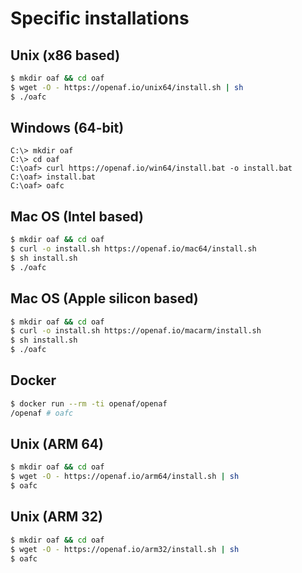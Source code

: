# Specific installations

## Unix (x86 based)

````bash
$ mkdir oaf && cd oaf
$ wget -O - https://openaf.io/unix64/install.sh | sh
$ ./oafc
````

## Windows (64-bit)

````
C:\> mkdir oaf
C:\> cd oaf
C:\oaf> curl https://openaf.io/win64/install.bat -o install.bat
C:\oaf> install.bat
C:\oaf> oafc
````

## Mac OS (Intel based)

````bash
$ mkdir oaf && cd oaf
$ curl -o install.sh https://openaf.io/mac64/install.sh
$ sh install.sh
$ ./oafc
````

## Mac OS (Apple silicon based)

````bash
$ mkdir oaf && cd oaf
$ curl -o install.sh https://openaf.io/macarm/install.sh 
$ sh install.sh
$ ./oafc
````

## Docker

````bash
$ docker run --rm -ti openaf/openaf
/openaf # oafc
````

## Unix (ARM 64)

````bash
$ mkdir oaf && cd oaf
$ wget -O - https://openaf.io/arm64/install.sh | sh
$ oafc
````

## Unix (ARM 32)

````bash
$ mkdir oaf && cd oaf
$ wget -O - https://openaf.io/arm32/install.sh | sh
$ oafc
````